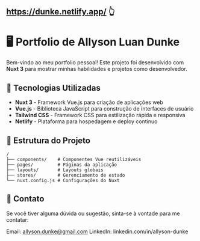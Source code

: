 ## https://dunke.netlify.app/ 👆

# 🖥️ Portfolio de Allyson Luan Dunke

Bem-vindo ao meu portfolio pessoal! Este projeto foi desenvolvido com **Nuxt 3** para mostrar minhas habilidades e projetos como desenvolvedor.

## 🚀 Tecnologias Utilizadas

- **Nuxt 3** - Framework Vue.js para criação de aplicações web
- **Vue.js** - Biblioteca JavaScript para construção de interfaces de usuário
- **Tailwind CSS** - Framework CSS para estilização rápida e responsiva
- **Netlify** - Plataforma para hospedagem e deploy contínuo

## 📂 Estrutura do Projeto

```plaintext
/
├── components/    # Componentes Vue reutilizáveis
├── pages/         # Páginas da aplicação
├── layouts/       # Layouts globais
├── stores/        # Gerenciamento de estado
└── nuxt.config.js # Configurações do Nuxt
```

## 📧 Contato

Se você tiver alguma dúvida ou sugestão, sinta-se à vontade para me contatar:

Email: allyson.dunke@gmail.com
LinkedIn: linkedin.com/in/allyson-dunke